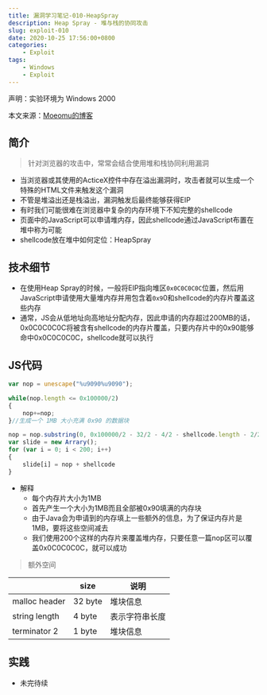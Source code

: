 ```yaml
---
title: 漏洞学习笔记-010-HeapSpray
description: Heap Spray - 堆与栈的协同攻击
slug: exploit-010
date: 2020-10-25 17:56:00+0800
categories:
    - Exploit
tags:
    - Windows
    - Exploit
---
```


声明：实验环境为 Windows 2000

本文来源：[Moeomu的博客](/p/exploit-010/)

## 简介

> 针对浏览器的攻击中，常常会结合使用堆和栈协同利用漏洞

- 当浏览器或其使用的ActiceX控件中存在溢出漏洞时，攻击者就可以生成一个特殊的HTML文件来触发这个漏洞
- 不管是堆溢出还是栈溢出，漏洞触发后最终能够获得EIP
- 有时我们可能很难在浏览器中复杂的内存环境下不知完整的shellcode
- 页面中的JavaScript可以申请堆内存，因此shellcode通过JavaScript布置在堆中称为可能
- shellcode放在堆中如何定位：HeapSpray

## 技术细节

- 在使用Heap Spray的时候，一般将EIP指向堆区`0x0C0C0C0C`位置，然后用JavaScript申请使用大量堆内存并用包含着`0x9`0和shellcode的内存片覆盖这些内存
- 通常，JS会从低地址向高地址分配内存，因此申请的内存超过200MB的话，0x0C0C0C0C将被含有shellcode的内存片覆盖，只要内存片中的0x90能够命中0x0C0C0C0C，shellcode就可以执行

## JS代码

```JavaScript
var nop = unescape("%u9090%u9090");

while(nop.length <= 0x100000/2)
{
    nop+=nop;
}//生成一个 1MB 大小充满 0x90 的数据块

nop = nop.substring(0, 0x100000/2 - 32/2 - 4/2 - shellcode.length - 2/2);
var slide = new Arrary();
for (var i = 0; i < 200; i++)
{
    slide[i] = nop + shellcode
}
```

- 解释
  - 每个内存片大小为1MB
  - 首先产生一个大小为1MB而且全部被0x90填满的内存块
  - 由于Java会为申请到的内存填上一些额外的信息，为了保证内存片是1MB，要将这些空间减去
  - 我们使用200个这样的内存片来覆盖堆内存，只要任意一篇nop区可以覆盖0x0C0C0C0C，就可以成功

> 额外空间

|  | size | 说明 |
| - | - | - |
| malloc header | 32 byte | 堆块信息 |
| string length | 4 byte | 表示字符串长度 |
| terminator 2 | 1 byte | 堆块信息 |

## 实践

- 未完待续
